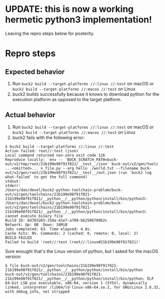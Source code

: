 # UPDATE: this is now a working hermetic python3 implementation!

Leaving the repro steps below for posterity.

# Repro steps

## Expected behavior

1. Run `buck2 build --target-platforms //:linux //:test` on macOS or `buck2 build --target-platforms //:macos //:test` on Linux
2. buck2 builds successfully because it knows to download python for the execution platform as opposed to the target platform.

## Actual behavior

1. Run `buck2 build --target-platforms //:linux //:test` on macOS or `buck2 build --target-platforms //:macos //:test` on Linux
2. buck2 fails with the following error:

```
$ buck2 build --target-platforms //:linux //:test
Action failed: root//:test (json)
Local command returned non-zero exit code 126
Reproduce locally: `env -- 'BUCK_SCRATCH_PATH=buck-out/v2/tmp/root/21b199e98f91f821/__test__/json' buck-out/v2/gen/toolc ...<omitted>... n_file.py --arg hello ./world.txt --filename buck-out/v2/gen/root/21b199e98f91f821/__test__/out.json (run `buck2 log what-failed` to get the full command)`
stdout:
stderr:
/Users/dan/devel/buck2-python-toolchain-problem/buck-out/v2/gen/toolchains/21b199e98f91f821-21b199e98f91f821/__python__/__python/python/install/bin/python3: /Users/dan/devel/buck2-python-toolchain-problem/buck-out/v2/gen/toolchains/21b199e98f91f821-21b199e98f91f821/__python__/__python/python/install/bin/python3: cannot execute binary file
Build ID: 84703265-25da-41e7-a709-b62506709b2c
Network: Up: 0B  Down: 34MiB
Jobs completed: 63. Time elapsed: 4.8s.
Cache hits: 0%. Commands: 2 (cached: 0, remote: 0, local: 2)
BUILD FAILED
Failed to build 'root//:test (root//:linux#21b199e98f91f821)'
```

Sure enought that's the Linux version of python, but I asked for the macOS version:

```
$ file buck-out/v2/gen/toolchains/21b199e98f91f821-21b199e98f91f821/__python__/__python/python/install/bin/python
buck-out/v2/gen/toolchains/21b199e98f91f821-21b199e98f91f821/__python__/__python/python/install/bin/python: ELF 64-bit LSB pie executable, x86-64, version 1 (SYSV), dynamically linked, interpreter /lib64/ld-linux-x86-64.so.2, for GNU/Linux 2.6.32, with debug_info, not stripped
```
